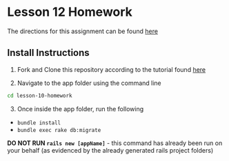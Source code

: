 # Lesson 12 Homework

The directions for this assignment can be found [here](https://github.com/ROR101KG-0416/homework-assignment-instructions/blob/master/lesson_12.md)

## Install Instructions

1) Fork and Clone this repository according to the tutorial found [here](https://github.com/ROR101KG-0416/homework-assignment-instructions/blob/master/git_github_tutorial.pdf)

2) Navigate to the app folder using the command line

```bash
cd lesson-10-homework

```

3) Once inside the app folder, run the following
 - ``bundle install``
 - ``bundle exec rake db:migrate``

**DO NOT RUN ``rails new [appName]``** - this command has already been run on your behalf (as evidenced by the already generated rails project folders)
